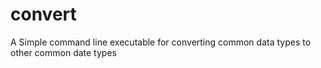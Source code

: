 # convert
A Simple command line executable for converting common data types to other common date types
